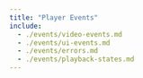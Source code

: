 ```yaml
---
title: "Player Events"
include:
  - ./events/video-events.md
  - ./events/ui-events.md
  - ./events/errors.md
  - ./events/playback-states.md
---
```


